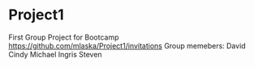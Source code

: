 # Project1
First Group Project for Bootcamp
https://github.com/mlaska/Project1/invitations
Group memebers: 
David
Cindy
Michael
Ingris
Steven
